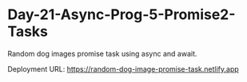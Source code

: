 # Day-21-Async-Prog-5-Promise2-Tasks
Random dog images promise task using async and await.

Deployment URL: https://random-dog-image-promise-task.netlify.app
